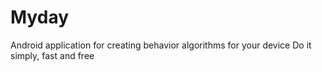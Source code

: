 # Myday
Android application for creating behavior algorithms for your device
Do it simply, fast and free

